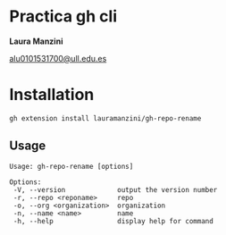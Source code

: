 # Practica gh cli
 
 **Laura Manzini**

 alu0101531700@ull.edu.es 

 # Installation
```
gh extension install lauramanzini/gh-repo-rename
```

 ## Usage

 ```
 Usage: gh-repo-rename [options]

 Options:
  -V, --version             output the version number
  -r, --repo <reponame>     repo
  -o, --org <organization>  organization
  -n, --name <name>         name
  -h, --help                display help for command
 ```

